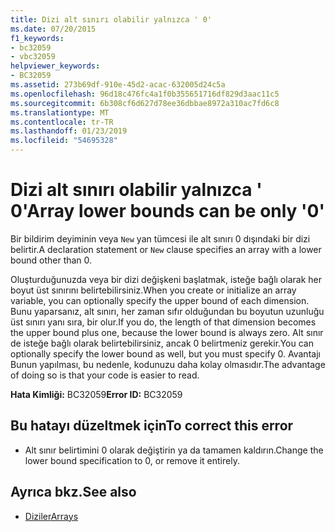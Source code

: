 ```yaml
---
title: Dizi alt sınırı olabilir yalnızca ' 0'
ms.date: 07/20/2015
f1_keywords:
- bc32059
- vbc32059
helpviewer_keywords:
- BC32059
ms.assetid: 273b69df-910e-45d2-acac-632005d24c5a
ms.openlocfilehash: 96d18c476fc4a1f0b355651716df829d3aac11c5
ms.sourcegitcommit: 6b308cf6d627d78ee36dbbae8972a310ac7fd6c8
ms.translationtype: MT
ms.contentlocale: tr-TR
ms.lasthandoff: 01/23/2019
ms.locfileid: "54695328"
---
```

# <a name="array-lower-bounds-can-be-only-0"></a><span data-ttu-id="15a96-102">Dizi alt sınırı olabilir yalnızca ' 0'</span><span class="sxs-lookup"><span data-stu-id="15a96-102">Array lower bounds can be only '0'</span></span>
<span data-ttu-id="15a96-103">Bir bildirim deyiminin veya `New` yan tümcesi ile alt sınırı 0 dışındaki bir dizi belirtir.</span><span class="sxs-lookup"><span data-stu-id="15a96-103">A declaration statement or `New` clause specifies an array with a lower bound other than 0.</span></span>  
  
 <span data-ttu-id="15a96-104">Oluşturduğunuzda veya bir dizi değişkeni başlatmak, isteğe bağlı olarak her boyut üst sınırını belirtebilirsiniz.</span><span class="sxs-lookup"><span data-stu-id="15a96-104">When you create or initialize an array variable, you can optionally specify the upper bound of each dimension.</span></span> <span data-ttu-id="15a96-105">Bunu yaparsanız, alt sınırı, her zaman sıfır olduğundan bu boyutun uzunluğu üst sınırı yanı sıra, bir olur.</span><span class="sxs-lookup"><span data-stu-id="15a96-105">If you do, the length of that dimension becomes the upper bound plus one, because the lower bound is always zero.</span></span> <span data-ttu-id="15a96-106">Alt sınır de isteğe bağlı olarak belirtebilirsiniz, ancak 0 belirtmeniz gerekir.</span><span class="sxs-lookup"><span data-stu-id="15a96-106">You can optionally specify the lower bound as well, but you must specify 0.</span></span> <span data-ttu-id="15a96-107">Avantajı Bunun yapılması, bu nedenle, kodunuzu daha kolay olmasıdır.</span><span class="sxs-lookup"><span data-stu-id="15a96-107">The advantage of doing so is that your code is easier to read.</span></span>  
  
 <span data-ttu-id="15a96-108">**Hata Kimliği:** BC32059</span><span class="sxs-lookup"><span data-stu-id="15a96-108">**Error ID:** BC32059</span></span>  
  
## <a name="to-correct-this-error"></a><span data-ttu-id="15a96-109">Bu hatayı düzeltmek için</span><span class="sxs-lookup"><span data-stu-id="15a96-109">To correct this error</span></span>  
  
-   <span data-ttu-id="15a96-110">Alt sınır belirtimini 0 olarak değiştirin ya da tamamen kaldırın.</span><span class="sxs-lookup"><span data-stu-id="15a96-110">Change the lower bound specification to 0, or remove it entirely.</span></span>  
  
## <a name="see-also"></a><span data-ttu-id="15a96-111">Ayrıca bkz.</span><span class="sxs-lookup"><span data-stu-id="15a96-111">See also</span></span>
- [<span data-ttu-id="15a96-112">Diziler</span><span class="sxs-lookup"><span data-stu-id="15a96-112">Arrays</span></span>](../../visual-basic/programming-guide/language-features/arrays/index.md)

